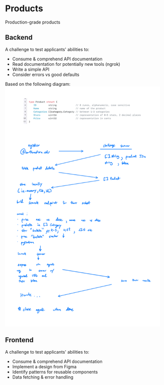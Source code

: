 # Products
Production-grade products

## Backend
A challenge to test applicants' abilities to:
- Consume & comprehend API documentation
- Read documentation for potentially new tools (ngrok)
- Write a simple API
- Consider errors vs good defaults

Based on the following diagram:
![Backend flow diagram](xdocs/backend.png)

## Frontend
A challenge to test applicants' abilities to:
- Consume & comprehend API documentation
- Implement a design from Figma
- Identify patterns for reusable components
- Data fetching & error handling
